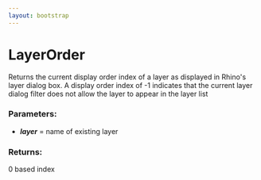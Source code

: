 ```yaml
---
layout: bootstrap
---
```


# LayerOrder

Returns the current display order index of a layer as displayed in Rhino's
        layer dialog box. A display order index of -1 indicates that the current
        layer dialog filter does not allow the layer to appear in the layer list
        

### Parameters:

- ***layer*** = name of existing layer
        

### Returns:


0 based index
        
